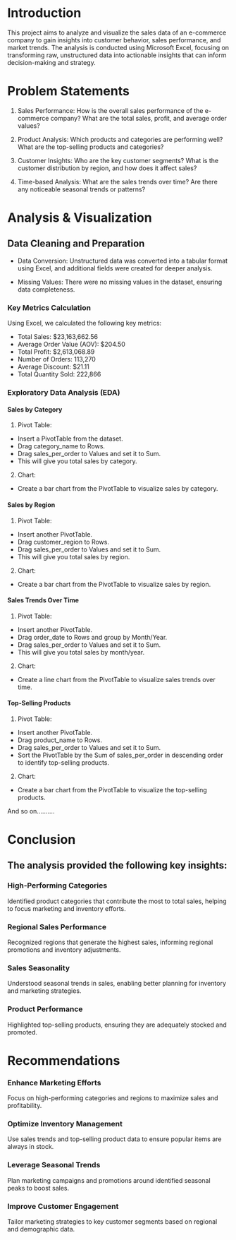 
# Introduction

This project aims to analyze and visualize the sales data of an e-commerce company to gain insights into customer behavior, sales performance, and market trends. The analysis is conducted using Microsoft Excel, focusing on transforming raw, unstructured data into actionable insights that can inform decision-making and strategy.

# Problem Statements

1. Sales Performance: How is the overall sales performance of the e-commerce company? What are the total sales, profit, and average order values?

2. Product Analysis: Which products and categories are performing well? What are the top-selling products and categories?

3. Customer Insights: Who are the key customer segments? What is the customer distribution by region, and how does it affect sales?

4. Time-based Analysis: What are the sales trends over time? Are there any noticeable seasonal trends or patterns?


# Analysis & Visualization

## Data Cleaning and Preparation

- Data Conversion: Unstructured data was converted into a tabular format using Excel, and additional fields were created for deeper analysis.

- Missing Values: There were no missing values in the dataset, ensuring data completeness.

### Key Metrics Calculation

Using Excel, we calculated the following key metrics:

- Total Sales: $23,163,662.56
- Average Order Value (AOV): $204.50
- Total Profit: $2,613,068.89
- Number of Orders: 113,270
- Average Discount: $21.11
- Total Quantity Sold: 222,866

### Exploratory Data Analysis (EDA)

#### Sales by Category

1. Pivot Table:

- Insert a PivotTable from the dataset.
- Drag category_name to Rows.
- Drag sales_per_order to Values and set it to Sum.
- This will give you total sales by category.

2. Chart:

- Create a bar chart from the PivotTable to visualize sales by category.

#### Sales by Region

1. Pivot Table:

- Insert another PivotTable.
- Drag customer_region to Rows.
- Drag sales_per_order to Values and set it to Sum.
- This will give you total sales by region.

2. Chart:

- Create a bar chart from the PivotTable to visualize sales by region.

#### Sales Trends Over Time

1. Pivot Table:

- Insert another PivotTable.
- Drag order_date to Rows and group by Month/Year.
- Drag sales_per_order to Values and set it to Sum.
- This will give you total sales by month/year.

2. Chart:

- Create a line chart from the PivotTable to visualize sales trends over time.

#### Top-Selling Products

1. Pivot Table:

- Insert another PivotTable.
- Drag product_name to Rows.
- Drag sales_per_order to Values and set it to Sum.
- Sort the PivotTable by the Sum of sales_per_order in descending order to identify   top-selling products.

2. Chart:

- Create a bar chart from the PivotTable to visualize the top-selling products.

And so on..........

# Conclusion

## The analysis provided the following key insights:

### High-Performing Categories 
Identified product categories that contribute the most to total sales, helping to focus marketing and inventory efforts.

### Regional Sales Performance 
Recognized regions that generate the highest sales, informing regional promotions and inventory adjustments.

### Sales Seasonality
Understood seasonal trends in sales, enabling better planning for inventory and marketing strategies.

### Product Performance
Highlighted top-selling products, ensuring they are adequately stocked and promoted.


# Recommendations

### Enhance Marketing Efforts
 Focus on high-performing categories and regions to maximize sales and profitability.

### Optimize Inventory Management
Use sales trends and top-selling product data to ensure popular items are always in stock.

### Leverage Seasonal Trends
Plan marketing campaigns and promotions around identified seasonal peaks to boost sales.

### Improve Customer Engagement
Tailor marketing strategies to key customer segments based on regional and demographic data.